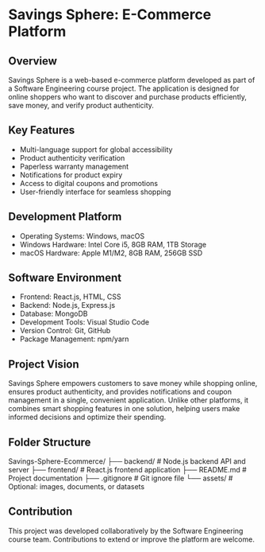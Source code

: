 # Savings Sphere: E-Commerce Platform

## Overview
Savings Sphere is a web-based e-commerce platform developed as part of a Software Engineering course project. The application is designed for online shoppers who want to discover and purchase products efficiently, save money, and verify product authenticity.

## Key Features
- Multi-language support for global accessibility
- Product authenticity verification
- Paperless warranty management
- Notifications for product expiry
- Access to digital coupons and promotions
- User-friendly interface for seamless shopping

## Development Platform
- Operating Systems: Windows, macOS
- Windows Hardware: Intel Core i5, 8GB RAM, 1TB Storage
- macOS Hardware: Apple M1/M2, 8GB RAM, 256GB SSD

## Software Environment
- Frontend: React.js, HTML, CSS
- Backend: Node.js, Express.js
- Database: MongoDB
- Development Tools: Visual Studio Code
- Version Control: Git, GitHub
- Package Management: npm/yarn

## Project Vision
Savings Sphere empowers customers to save money while shopping online, ensures product authenticity, and provides notifications and coupon management in a single, convenient application. Unlike other platforms, it combines smart shopping features in one solution, helping users make informed decisions and optimize their spending.

## Folder Structure

Savings-Sphere-Ecommerce/
├── backend/ # Node.js backend API and server
├── frontend/ # React.js frontend application
├── README.md # Project documentation
├── .gitignore # Git ignore file
└── assets/ # Optional: images, documents, or datasets

## Contribution
This project was developed collaboratively by the Software Engineering course team. Contributions to extend or improve the platform are welcome.

